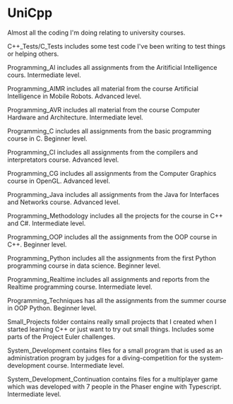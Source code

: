 # UniCpp
Almost all the coding I'm doing relating to university courses.

C++_Tests/C_Tests includes some test code I've been writing to test things or helping others.

Programming_AI includes all assignments from the Aritificial Intelligence cours. Intermediate level.

Programming_AIMR includes all material from the course Artificial Intelligence in Mobile Robots. Advanced level.

Programming_AVR includes all material from the course Computer Hardware and Architecture. Intermediate level.

Programming_C includes all assignments from the basic programming course in C. Beginner level.

Programming_CI includes all assignments from the compilers and interpretators course. Advanced level.

Programming_CG includes all assignments from the Computer Graphics course in OpenGL. Advanced level.

Programming_Java includes all assignments from the Java for Interfaces and Networks course. Advanced level.

Programming_Methodology includes all the projects for the course in C++ and C#. Intermediate level.

Programming_OOP includes all the assignments from the OOP course in C++. Beginner level.

Programming_Python includes all the assignments from the first Python programming course in data science. Beginner level.

Programming_Realtime includes all assignments and reports from the Realtime programming course. Intermediate level.

Programming_Techniques has all the assignments from the summer course in OOP Python. Beginner level.

Small_Projects folder contains really small projects that I created when I started learning C++ or just want to try out small things. Includes some parts of the Project Euler challenges.

System_Development contains files for a small program that is used as an administration program by judges for a diving-competition for the system-development course. Intermediate level.

System_Development_Continuation contains files for a multiplayer game which was developed with 7 people in the Phaser engine with Typescript. Intermediate level.
